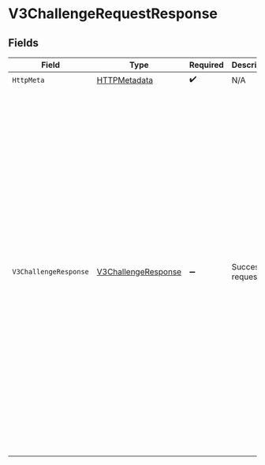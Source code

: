 # V3ChallengeRequestResponse


## Fields

| Field                                                                                                                                                                                                                                                                                                                                                                                                                                                                                                       | Type                                                                                                                                                                                                                                                                                                                                                                                                                                                                                                        | Required                                                                                                                                                                                                                                                                                                                                                                                                                                                                                                    | Description                                                                                                                                                                                                                                                                                                                                                                                                                                                                                                 | Example                                                                                                                                                                                                                                                                                                                                                                                                                                                                                                     |
| ----------------------------------------------------------------------------------------------------------------------------------------------------------------------------------------------------------------------------------------------------------------------------------------------------------------------------------------------------------------------------------------------------------------------------------------------------------------------------------------------------------- | ----------------------------------------------------------------------------------------------------------------------------------------------------------------------------------------------------------------------------------------------------------------------------------------------------------------------------------------------------------------------------------------------------------------------------------------------------------------------------------------------------------- | ----------------------------------------------------------------------------------------------------------------------------------------------------------------------------------------------------------------------------------------------------------------------------------------------------------------------------------------------------------------------------------------------------------------------------------------------------------------------------------------------------------- | ----------------------------------------------------------------------------------------------------------------------------------------------------------------------------------------------------------------------------------------------------------------------------------------------------------------------------------------------------------------------------------------------------------------------------------------------------------------------------------------------------------- | ----------------------------------------------------------------------------------------------------------------------------------------------------------------------------------------------------------------------------------------------------------------------------------------------------------------------------------------------------------------------------------------------------------------------------------------------------------------------------------------------------------- |
| `HttpMeta`                                                                                                                                                                                                                                                                                                                                                                                                                                                                                                  | [HTTPMetadata](../../Models/Components/HTTPMetadata.md)                                                                                                                                                                                                                                                                                                                                                                                                                                                     | :heavy_check_mark:                                                                                                                                                                                                                                                                                                                                                                                                                                                                                          | N/A                                                                                                                                                                                                                                                                                                                                                                                                                                                                                                         |                                                                                                                                                                                                                                                                                                                                                                                                                                                                                                             |
| `V3ChallengeResponse`                                                                                                                                                                                                                                                                                                                                                                                                                                                                                       | [V3ChallengeResponse](../../Models/Components/V3ChallengeResponse.md)                                                                                                                                                                                                                                                                                                                                                                                                                                       | :heavy_minus_sign:                                                                                                                                                                                                                                                                                                                                                                                                                                                                                          | Successful request.                                                                                                                                                                                                                                                                                                                                                                                                                                                                                         | {<br/>"next": {<br/>"v3-complete": "/v3/complete"<br/>},<br/>"individual": {<br/>"firstName": "Tod",<br/>"lastName": "Weedall",<br/>"addresses": [<br/>{<br/>"address": "39 South Trail",<br/>"city": "San Antonio",<br/>"extendedAddress": "Apt 23",<br/>"postalCode": "78285",<br/>"region": "TX"<br/>},<br/>{<br/>"address": "4861 Jay Junction",<br/>"city": "Boston",<br/>"extendedAddress": "Apt 78",<br/>"postalCode": "02208",<br/>"region": "MS"<br/>}<br/>],<br/>"emailAddresses": [<br/>"jdoe@example.com",<br/>"dsmith@example.com"<br/>],<br/>"dob": "1981-01-17",<br/>"ssn": "265228370"<br/>},<br/>"success": true<br/>} |